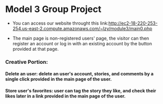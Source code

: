 # Model 3 Group Project

- You can access our website throught this link:http://ec2-18-220-253-254.us-east-2.compute.amazonaws.com/~lzy/module3/main0.php


- The main page is non-registered users' page, the visitor can then register an account or log in with an existing account by the button provided at that page. 



### Creative Portion:
#### Delete an user: delete an user's account, stories, and comments by a single click provided in the main page of the user.
#### Store user's favorites: user can tag the story they like, and check their likes later in a link provided in the main page of the user.

